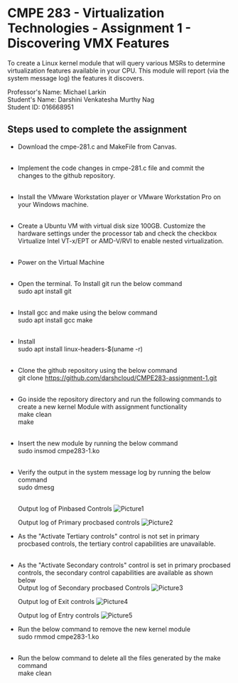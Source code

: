 # CMPE 283 - Virtualization Technologies - Assignment 1 - Discovering VMX Features

To create a Linux kernel module that will query various MSRs to determine
virtualization features available in your CPU. This module will report (via the system message log) the
features it discovers.

Professor's Name: Michael Larkin <br/>
Student's Name: Darshini Venkatesha Murthy Nag <br/>
Student ID: 016668951 <br/>

## Steps used to complete the assignment

* Download the cmpe-281.c and MakeFile from Canvas.<br/><br/>
* Implement the code changes in cmpe-281.c file and commit the changes to the github repository. <br/><br/>
* Install the VMware Workstation player or VMware Workstation Pro on your Windows machine. <br/><br/>
* Create a Ubuntu VM with virtual disk size 100GB. Customize the hardware settings under the processor tab and check the checkbox Virtualize Intel VT-x/EPT or AMD-V/RVI to enable nested virtualization.<br/><br/>
* Power on the Virtual Machine <br/><br/>
* Open the terminal. To Install git run the below command <br/>
  sudo apt install git<br/><br/>
* Install gcc and make using the below command <br/>
  sudo apt install gcc make<br/><br/>
* Install <br/>
  sudo apt install linux-headers-$(uname -r)<br/><br/>
* Clone the github repository using the below command <br/>
  git clone https://github.com/darshcloud/CMPE283-assignment-1.git <br/><br/>
* Go inside the repository directory and run the following commands to create a new kernel Module with assignment functionality <br/>
  make clean <br/>
  make<br/><br/>
* Insert the new module by running the below command <br/>
  sudo insmod cmpe283-1.ko<br/><br/>
* Verify the output in the system message log by running the below command<br/>
  sudo dmesg <br/><br/>

  Output log of Pinbased Controls
  ![Picture1](https://user-images.githubusercontent.com/111547793/198863461-e7ffbbf5-af3b-40af-91e6-32bf9b5cb668.png)<br/>

  Output log of Primary procbased controls 
  ![Picture2](https://user-images.githubusercontent.com/111547793/198863538-97c9a9cc-e383-4170-9d40-d1612c38c8e0.png)<br/>

* As the "Activate Tertiary controls" control is not set in primary procbased controls, the tertiary control capabilities are unavailable. <br/><br/>
* As the "Activate Secondary controls" control is set in primary procbased controls, the secondary control capabilities are available as shown below<br/>
  Output log of Secondary procbased Controls
  ![Picture3](https://user-images.githubusercontent.com/111547793/198863582-1ea46cf8-431b-4f36-972d-ab9882400308.png) <br/>

  Output log of Exit controls
  ![Picture4](https://user-images.githubusercontent.com/111547793/198863636-5e1ec0b2-aae6-45cf-b738-ae2a4eaa33ba.png) <br/>

  Output log of Entry controls
  ![Picture5](https://user-images.githubusercontent.com/111547793/198863643-9882c2e3-b147-4648-ac52-560f577eb685.png) <br/>

* Run the below command to remove the new kernel module<br/>
  sudo rmmod cmpe283-1.ko<br/><br/>
* Run the below command to delete all the files generated by the make command<br/>
  make clean



 





